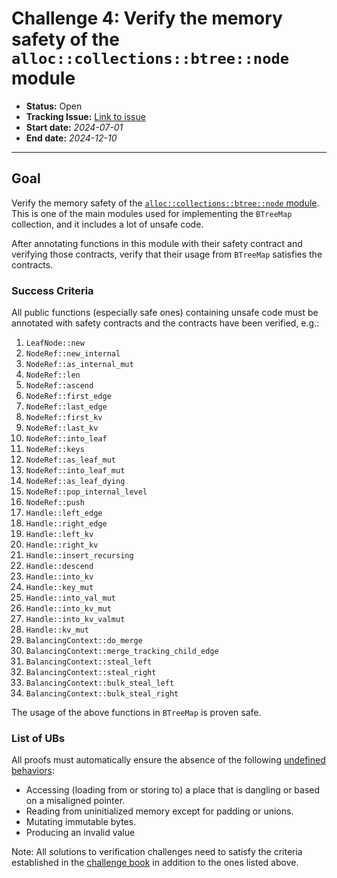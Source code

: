 # Challenge 4: Verify the memory safety of the `alloc::collections::btree::node` module

- **Status:** Open
- **Tracking Issue:** [Link to issue](https://github.com/model-checking/verify-rust-std/issues/25)
- **Start date:** *2024-07-01*
- **End date:** *2024-12-10*

-------------------


## Goal

Verify the memory safety of the [`alloc::collections::btree::node` module](https://github.com/rust-lang/rust/blob/c290e9de32e8ba6a673ef125fde40eadd395d170/library/alloc/src/collections/btree/node.rs).
This is one of the main modules used for implementing the `BTreeMap` collection, and it includes a lot of unsafe code.

After annotating functions in this module with their safety contract and verifying those contracts, verify that their usage from `BTreeMap` satisfies the contracts.

### Success Criteria

All public functions (especially safe ones) containing unsafe code must be annotated with safety contracts and the contracts have been verified, e.g.:

1. `LeafNode::new`
1. `NodeRef::new_internal`
1. `NodeRef::as_internal_mut`
1. `NodeRef::len`
1. `NodeRef::ascend`
1. `NodeRef::first_edge`
1. `NodeRef::last_edge`
1. `NodeRef::first_kv`
1. `NodeRef::last_kv`
1. `NodeRef::into_leaf`
1. `NodeRef::keys`
1. `NodeRef::as_leaf_mut`
1. `NodeRef::into_leaf_mut`
1. `NodeRef::as_leaf_dying`
1. `NodeRef::pop_internal_level`
1. `NodeRef::push`
1. `Handle::left_edge`
1. `Handle::right_edge`
1. `Handle::left_kv`
1. `Handle::right_kv`
1. `Handle::insert_recursing`
1. `Handle::descend`
1. `Handle::into_kv`
1. `Handle::key_mut`
1. `Handle::into_val_mut`
1. `Handle::into_kv_mut`
1. `Handle::into_kv_valmut`
1. `Handle::kv_mut`
1. `BalancingContext::do_merge`
1. `BalancingContext::merge_tracking_child_edge`
1. `BalancingContext::steal_left`
1. `BalancingContext::steal_right`
1. `BalancingContext::bulk_steal_left`
1. `BalancingContext::bulk_steal_right`

The usage of the above functions in `BTreeMap` is proven safe.

### List of UBs

All proofs must automatically ensure the absence of the following [undefined behaviors](https://github.com/rust-lang/reference/blob/142b2ed77d33f37a9973772bd95e6144ed9dce43/src/behavior-considered-undefined.md):

* Accessing (loading from or storing to) a place that is dangling or based on a misaligned pointer.
* Reading from uninitialized memory except for padding or unions.
* Mutating immutable bytes.
* Producing an invalid value

Note: All solutions to verification challenges need to satisfy the criteria established in the [challenge book](../general-rules.md)
in addition to the ones listed above.
